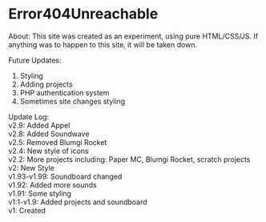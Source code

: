 # Error404Unreachable
About:
This site was created as an experiment, using pure HTML/CSS/JS. If anything was to happen to this site, it will be taken down.

Future Updates:
1. Styling
2. Adding projects
3. PHP authentication system
4. Sometimes site changes styling

Update Log:<br>
v2.9: Added Appel<br>
v2.8: Added Soundwave<br>
v2.5: Removed Blumgi Rocket<br>
v2.4: New style of icons<br>
v2.2: More projects including: Paper MC, Blumgi Rocket, scratch projects<br>
v2: New Style<br>
v1.93-v1.99: Soundboard changed <br>
v1.92: Added more sounds<br>
v1.91: Some styling<br>
v1:1-v1.9: Added projects and soundboard<br>
v1: Created
